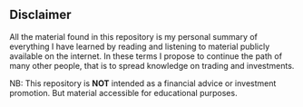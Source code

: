 ## Disclaimer

All the material found in this repository is my personal summary of everything I have learned by reading and listening to material publicly available on the internet.
In these terms I propose to continue the path of many other people, that is to spread knowledge on trading and investments.

NB: This repository is **NOT** intended as a financial advice or investment promotion. But material accessible for educational purposes.
